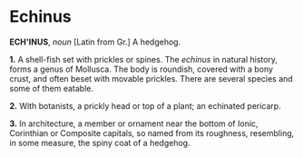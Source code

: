 # Echinus

**ECH'INUS**, _noun_ \[Latin from Gr.\] A hedgehog.

**1.** A shell-fish set with prickles or spines. The _echinus_ in natural history, forms a genus of Mollusca. The body is roundish, covered with a bony crust, and often beset with movable prickles. There are several species and some of them eatable.

**2.** With botanists, a prickly head or top of a plant; an echinated pericarp.

**3.** In architecture, a member or ornament near the bottom of Ionic, Corinthian or Composite capitals, so named from its roughness, resembling, in some measure, the spiny coat of a hedgehog.